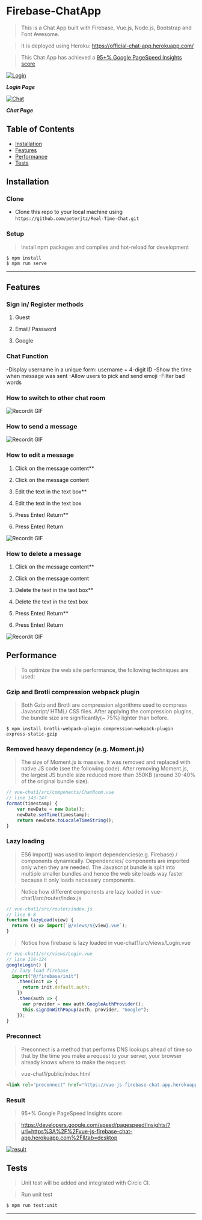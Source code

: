 # Firebase-ChatApp

> This is a Chat App built with Firebase, Vue.js, Node.js, Bootstrap and Font Awesome.

> It is deployed using Heroku: <a href="https://official-chat-app.herokuapp.com/">https://official-chat-app.herokuapp.com/</a>

> This Chat App has achieved a <a href="https://pagespeed.web.dev/report?url=https%3A%2F%2Fofficial-chat-app.herokuapp.com%2F&form_factor=desktop">95+% Google PageSpeed Insights score </a>

<a href="https://www.flickr.com/photos/196782410@N08/52425782816/in/dateposted-public/"><img src="https://live.staticflickr.com/65535/52425782816_253ed97634_h.jpg" title="Login"></a>

**_Login Page_**

<a href="https://www.flickr.com/photos/196782410@N08/52426332673/in/dateposted-public/"><img src="https://live.staticflickr.com/65535/52426332673_fbf1e32698_k.jpg" title="Chat"></a>

**_Chat Page_**

## Table of Contents

- [Installation](#installation)
- [Features](#features)
- [Performance](#performance)
- [Tests](#tests)

## Installation

### Clone

- Clone this repo to your local machine using `https://github.com/peterjtz/Real-Time-Chat.git`

### Setup

> Install npm packages and compiles and hot-reload for development

```shell
$ npm install
$ npm run serve

```

---

## Features

### Sign in/ Register methods

1. Guest

2. Email/ Password

3. Google

### Chat Function

-Display username in a unique form: username + 4-digit ID
-Show the time when message was sent
-Allow users to pick and send emoji
-Filter bad words

### How to switch to other chat room

![Recordit GIF](http://g.recordit.co/7tmwXgpIFw.gif)

### How to send a message

![Recordit GIF](http://g.recordit.co/ufJa2n0Kdg.gif)

### How to edit a message

1. Click on the message content\*\*
1. Click on the message content

1. Edit the text in the text box\*\*
1. Edit the text in the text box

1. Press Enter/ Return\*\*
1. Press Enter/ Return

![Recordit GIF](http://g.recordit.co/gShLErgpAZ.gif)

### How to delete a message

1. Click on the message content\*\*
1. Click on the message content

1. Delete the text in the text box\*\*
1. Delete the text in the text box

1. Press Enter/ Return\*\*
1. Press Enter/ Return

![Recordit GIF](http://g.recordit.co/3r7t8EcRpd.gif)

## Performance

> To optimize the web site performance, the following techniques are used:

### Gzip and Brotli compression webpack plugin

> Both Gzip and Brotli are compression algorithms used to compress Javascript/ HTML/ CSS files. After applying the compression plugins, the bundle size are significantly(~ 75%) lighter than before.

```shell
$ npm install brotli-webpack-plugin compression-webpack-plugin express-static-gzip

```

### Removed heavy dependency (e.g. Moment.js)

> The size of Moment.js is massive. It was removed and replaced with native JS code (see the following code). After removing Moment.js, the largest JS bundle size reduced more than 350KB (around 30-40% of the original bundle size).

```javascript
// vue-chat1/src/components/ChatRoom.vue
// line 143-147
format(timestamp) {
    var newDate = new Date();
    newDate.setTime(timestamp);
    return newDate.toLocaleTimeString();
}
```

### Lazy loading

> ES6 import() was used to import dependencies(e.g. Firebase) / components dynamically. Dependencies/ components are imported only when they are needed. The Javascript bundle is split into multiple smaller bundles and hence the web site loads way faster because it only loads necessary components.

> Notice how different components are lazy loaded in vue-chat1/src/router/index.js

```javascript
// vue-chat1/src/router/index.js
// line 6-8
function lazyLoad(view) {
  return () => import(`@/views/${view}.vue`);
}
```

> Notice how firebase is lazy loaded in vue-chat1/src/views/Login.vue

```javascript
// vue-chat1/src/views/Login.vue
// line 114-124
googleLogin() {
  // lazy load firebase
  import("@/firebase/init")
    .then(init => {
      return init.default.auth;
    })
    .then(auth => {
      var provider = new auth.GoogleAuthProvider();
      this.signInWithPopup(auth, provider, "Google");
    });
}
```

### Preconnect

> Preconnect is a method that performs DNS lookups ahead of time so that by the time you make a request to your server, your browser already knows where to make the request.

> vue-chat1/public/index.html

```html
<link rel="preconnect" href="https://vue-js-firebase-chat-app.herokuapp.com/" />
```

### Result

> 95+% Google PageSpeed Insights score

> <a href="https://developers.google.com/speed/pagespeed/insights/?url=https%3A%2F%2Fvue-js-firebase-chat-app.herokuapp.com%2F&tab=desktop">https://developers.google.com/speed/pagespeed/insights/?url=https%3A%2F%2Fvue-js-firebase-chat-app.herokuapp.com%2F&tab=desktop</a>

<a href="https://www.flickr.com/photos/188674698@N05/49958784637/in/dateposted-public/"><img src="https://live.staticflickr.com/65535/49958784637_69785d0478_b.jpg" title="result"></a>

## Tests

> Unit test will be added and integrated with Circle CI.

> Run unit test

```shell
$ npm run test:unit

```

---
